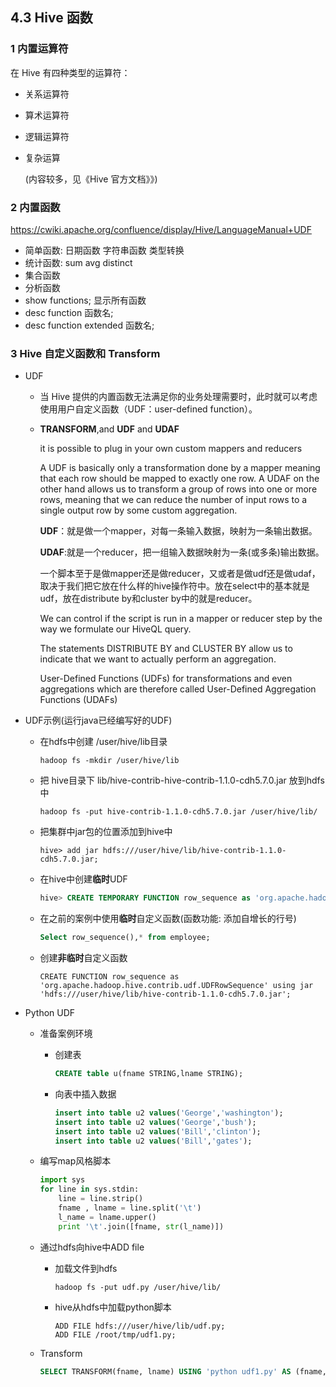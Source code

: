 ## 4.3 Hive 函数

### 1 内置运算符

在 Hive 有四种类型的运算符：

- 关系运算符

- 算术运算符

- 逻辑运算符

- 复杂运算

  (内容较多，见《Hive 官方文档》》)



### 2 内置函数

https://cwiki.apache.org/confluence/display/Hive/LanguageManual+UDF

- 简单函数: 日期函数 字符串函数 类型转换 
- 统计函数: sum avg distinct
- 集合函数
- 分析函数
- show functions;  显示所有函数
- desc function 函数名;
- desc function extended 函数名;

### 3 Hive 自定义函数和 Transform

- UDF

  - 当 Hive 提供的内置函数无法满足你的业务处理需要时，此时就可以考虑使用用户自定义函数（UDF：user-defined function）。

  - **TRANSFORM**,and **UDF** and **UDAF**

    it is possible to plug in your own custom mappers and reducers

     A UDF is basically only a transformation done by a mapper meaning that each row should be mapped to exactly one row. A UDAF on the other hand allows us to transform a group of rows into one or more rows, meaning that we can reduce the number of input rows to a single output row by some custom aggregation.

    **UDF**：就是做一个mapper，对每一条输入数据，映射为一条输出数据。

    **UDAF**:就是一个reducer，把一组输入数据映射为一条(或多条)输出数据。

    一个脚本至于是做mapper还是做reducer，又或者是做udf还是做udaf，取决于我们把它放在什么样的hive操作符中。放在select中的基本就是udf，放在distribute by和cluster by中的就是reducer。

    We can control if the script is run in a mapper or reducer step by the way we formulate our HiveQL query.

    The statements DISTRIBUTE BY and CLUSTER BY allow us to indicate that we want to actually perform an aggregation.

    User-Defined Functions (UDFs) for transformations and even aggregations which are therefore called User-Defined Aggregation Functions (UDAFs)

- UDF示例(运行java已经编写好的UDF)

  - 在hdfs中创建 /user/hive/lib目录

    ```shell
    hadoop fs -mkdir /user/hive/lib
    ```

  - 把 hive目录下 lib/hive-contrib-hive-contrib-1.1.0-cdh5.7.0.jar 放到hdfs中

    ```shell
    hadoop fs -put hive-contrib-1.1.0-cdh5.7.0.jar /user/hive/lib/
    ```

  - 把集群中jar包的位置添加到hive中

    ```shell
    hive> add jar hdfs:///user/hive/lib/hive-contrib-1.1.0-cdh5.7.0.jar;
    ```

  - 在hive中创建**临时**UDF

    ```sql
    hive> CREATE TEMPORARY FUNCTION row_sequence as 'org.apache.hadoop.hive.contrib.udf.UDFRowSequence'
    ```

  - 在之前的案例中使用**临时**自定义函数(函数功能: 添加自增长的行号)

    ```sql
    Select row_sequence(),* from employee;
    ```

  - 创建**非临时**自定义函数

    ```
    CREATE FUNCTION row_sequence as 'org.apache.hadoop.hive.contrib.udf.UDFRowSequence' using jar 'hdfs:///user/hive/lib/hive-contrib-1.1.0-cdh5.7.0.jar';
    ```

- Python UDF

  - 准备案例环境

    - 创建表

      ```sql
      CREATE table u(fname STRING,lname STRING);
      ```

    - 向表中插入数据

      ```sql
      insert into table u2 values('George','washington');
      insert into table u2 values('George','bush');
      insert into table u2 values('Bill','clinton');
      insert into table u2 values('Bill','gates');
      ```

  - 编写map风格脚本

    ```python
    import sys
    for line in sys.stdin:
        line = line.strip()
        fname , lname = line.split('\t')
        l_name = lname.upper()
        print '\t'.join([fname, str(l_name)])
    ```

  - 通过hdfs向hive中ADD file

    - 加载文件到hdfs

      ```shell
      hadoop fs -put udf.py /user/hive/lib/
      ```

    - hive从hdfs中加载python脚本

      ```shell
      ADD FILE hdfs:///user/hive/lib/udf.py;
      ADD FILE /root/tmp/udf1.py;
      ```

  - Transform

    ```sql
    SELECT TRANSFORM(fname, lname) USING 'python udf1.py' AS (fname, l_name) FROM u;
    ```